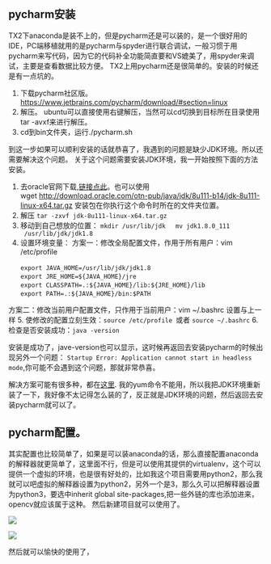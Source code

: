 ## pycharm安装
TX2下anaconda是装不上的，但是pycharm还是可以装的，是一个很好用的IDE，PC端移植就用的是pycharm与spyder进行联合调试，一般习惯于用pycharm来写代码，因为它的代码补全功能简直要和VS媲美了，用spyder来调试，主要是查看数据比较方便。
TX2上用pycharm还是很简单的。安装的时候还是有一点坑的。

1. 下载pycharm社区版。
https://www.jetbrains.com/pycharm/download/#section=linux
2.  解压。
ubuntu可以直接使用右键解压，当然可以cd切换到目标所在目录使用tar -avxf来进行解压。
3. cd到bin文件夹，运行./pycharm.sh

到这一步如果可以顺利安装的话就恭喜了，我遇到的问题是缺少JDK环境。所以还需要解决这个问题。
关于这个问题需要安装JDK环境，我一开始按照下面的方法安装。

1. 去oracle官网下载,[链接点此](http://www.oracle.com/technetwork/cn/java/javase/downloads/jdk8-downloads-2133151-zhs.html)。也可以使用wget http://download.oracle.com/otn-pub/java/jdk/8u111-b14/jdk-8u111-linux-x64.tar.gz 安装包在你执行这个命令时所在的文件夹位置。
2. 解压 
`tar -zxvf jdk-8u111-linux-x64.tar.gz`
3. 移动到自己想放的位置：
`mkdir /usr/lib/jdk`    
`mv jdk1.8.0_111  /usr/lib/jdk/jdk1.8`
4. 设置环境变量：
方案一：修改全局配置文件，作用于所有用户：vim /etc/profile 
```
　　export JAVA_HOME=/usr/lib/jdk/jdk1.8
　　export JRE_HOME=${JAVA_HOME}/jre
　　export CLASSPATH=.:${JAVA_HOME}/lib:${JRE_HOME}/lib
　　export PATH=.:${JAVA_HOME}/bin:$PATH
 ```   
 方案二：修改当前用户配置文件，只作用于当前用户：vim ~/.bashrc 设置与上一样
5. 使修改的配置立刻生效：`source /etc/profile `或者 `source ~/.bashrc`
6. 检查是否安装成功：`java -version`

安装是成功了，jave-version也可以显示，这时候再返回去安装pycharm的时候出现另外一个问题： `Startup Error: Application cannot start in headless mode`,你可能不会遇到这个问题，那就非常恭喜。

解决方案可能有很多种，都在[这里](https://stackoverflow.com/questions/27727826/problems-installing-pycharm).
我的yum命令不能用，所以我把JDK环境重新装了一下，我好像不太记得怎么装的了，反正就是JDK环境的问题，然后返回去安装pycharm就可以了。

## pycharm配置。
其实配置也比较简单了，如果是可以装anaconda的话，那么直接配置anaconda的解释器就更简单了，这里面不行，但是可以使用其提供的virtualenv，这个可以提供一个虚拟的环境，也是很有好处的，比如我这个项目需要用python2，那么我就可以吧虚拟的解释器设置为python2，另外一个是3，那么久可以把解释器设置为python3，要选中inherit global site-packages,把一些外链的库也添加进来，opencv就应该属于这种。
然后新建项目就可以使用了。

![](https://upload-images.jianshu.io/upload_images/5252065-6e19be8f23347688.png?imageMogr2/auto-orient/strip%7CimageView2/2/w/1240)

![](https://upload-images.jianshu.io/upload_images/5252065-64f46dc537a724ad.png?imageMogr2/auto-orient/strip%7CimageView2/2/w/1240)

然后就可以愉快的使用了，




